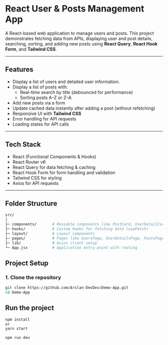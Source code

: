 # React User & Posts Management App

A React-based web application to manage users and posts. This project demonstrates fetching data from APIs, displaying user and post details, searching, sorting, and adding new posts using **React Query**, **React Hook Form**, and **Tailwind CSS**.

---

## Features

- Display a list of users and detailed user information.
- Display a list of posts with:
  - Real-time search by title (debounced for performance)
  - Sorting posts A–Z or Z–A
- Add new posts via a form
- Update cached data instantly after adding a post (without refetching)
- Responsive UI with **Tailwind CSS**
- Error handling for API requests
- Loading states for API calls

---

## Tech Stack

- React (Functional Components & Hooks)
- React Router v6
- React Query for data fetching & caching
- React Hook Form for form handling and validation
- Tailwind CSS for styling
- Axios for API requests

---
## Folder Structure
```bash
src/
│
├─ components/       # Reusable components like PostCard, UserDetailCard, Navbar
├─ hooks/            # Custom hooks for fetching data (useFetch)
├─ layout/           # Layout components
├─ pages/            # Pages like UsersPage, UserDetailsPage, PostsPage
├─ lib/              # Axios client setup
└─ App.jsx           # Application entry point with routing
```
## Project Setup

### 1. Clone the repository

```bash
git clone https://github.com/Arslan-DesDev/Demo-App.git
cd Demo-App
```
## Run the project
```bash
npm install 
or
yarn start
```
```bash
npm run dev
```


